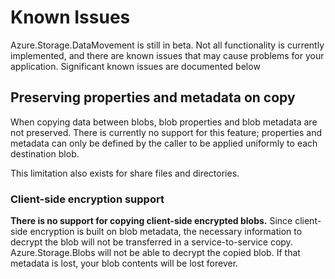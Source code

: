 # Known Issues

Azure.Storage.DataMovement is still in beta. Not all functionality is currently implemented, and there are known issues that may cause problems for your application. Significant known issues are documented below

## Preserving properties and metadata on copy

When copying data between blobs, blob properties and blob metadata are not preserved. There is currently no support for this feature; properties and metadata can only be defined by the caller to be applied uniformly to each destination blob.

This limitation also exists for share files and directories.

### Client-side encryption support

**There is no support for copying client-side encrypted blobs.** Since client-side encryption is built on blob metadata, the necessary information to decrypt the blob will not be transferred in a service-to-service copy. Azure.Storage.Blobs will not be able to decrypt the copied blob. If that metadata is lost, your blob contents will be lost forever.
